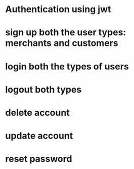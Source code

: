 
# Authentication using jwt
# sign up both the user types: merchants and customers
# login both the types of users
# logout both types
# delete account 
# update account
# reset password